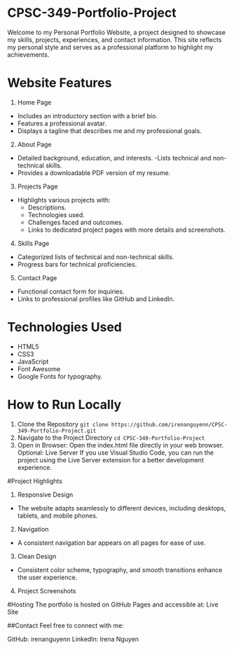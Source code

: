 # CPSC-349-Portfolio-Project
Welcome to my Personal Portfolio Website, a project designed to showcase my skills, projects, experiences, and contact information. This site reflects my personal style and serves as a professional platform to highlight my achievements.

# Website Features
1. Home Page
  - Includes an introductory section with a brief bio.
  - Features a professional avatar.
  - Displays a tagline that describes me and my professional goals.
2. About Page
  - Detailed background, education, and interests.
  -Lists technical and non-technical skills.
  - Provides a downloadable PDF version of my resume.
3. Projects Page
  - Highlights various projects with:
    - Descriptions.
    - Technologies used.
    - Challenges faced and outcomes.
    - Links to dedicated project pages with more details and screenshots.
4. Skills Page
  - Categorized lists of technical and non-technical skills.
  - Progress bars for technical proficiencies.
5. Contact Page
  - Functional contact form for inquiries.
  - Links to professional profiles like GitHub and LinkedIn.
# Technologies Used
  - HTML5 
  - CSS3 
  - JavaScript 
  - Font Awesome 
  - Google Fonts for typography.
    
# How to Run Locally
1. Clone the Repository
```git clone https://github.com/irenanguyenn/CPSC-349-Portfolio-Project.git```
2. Navigate to the Project Directory
```cd CPSC-349-Portfolio-Project```
3. Open in Browser:
  Open the index.html file directly in your web browser.
  Optional: Live Server
If you use Visual Studio Code, you can run the project using the Live Server extension for a better development experience.

#Project Highlights
1. Responsive Design
  - The website adapts seamlessly to different devices, including desktops, tablets, and mobile phones.
2. Navigation
  - A consistent navigation bar appears on all pages for ease of use.
3. Clean Design
  - Consistent color scheme, typography, and smooth transitions enhance the user experience.
4. Project Screenshots


#Hosting
The portfolio is hosted on GitHub Pages and accessible at:
Live Site

##Contact
Feel free to connect with me:

GitHub: irenanguyenn
LinkedIn: Irena Nguyen
